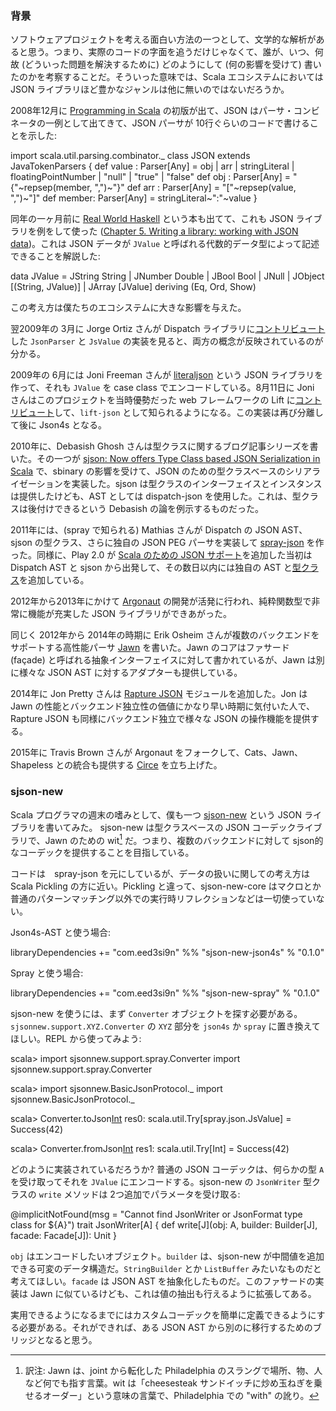   [1]: https://github.com/jonifreeman/literaljson
  [2]: https://github.com/lift/lift/commit/eca4bf99b807b05de600fe1ad454153c0b6477a5
  [3]: https://github.com/dispatch/dispatch/commit/41edb939baa5c6edb4378c1bd8e1d2f10f3350f2
  [4]: https://github.com/playframework/playframework/commit/63448578b15dcc7bf4806878c7b3aa4c74193af6
  [5]: https://github.com/playframework/playframework/commit/d292fd30dfd6534bb87f37e56577832063608205
  [pins]: https://www.artima.com/pins1ed/
  [rwh5]: http://book.realworldhaskell.org/read/writing-a-library-working-with-json-data.html
  [ghosh]: http://debasishg.blogspot.com/2010/07/sjson-now-offers-type-class-based-json.html
  [spray-json]: https://github.com/spray/spray-json
  [Argonaut]: http://argonaut.io/
  [circe]: http://circe.io
  [Jawn]: https://github.com/non/jawn
  [Rapture JSON]: http://rapture.io/mod/json
  [sjson-new]: https://github.com/eed3si9n/sjson-new

### 背景

ソフトウェアプロジェクトを考える面白い方法の一つとして、文学的な解析があると思う。つまり、実際のコードの字面を追うだけじゃなくて、誰が、いつ、何故 (どういった問題を解決するために) どのようにして (何の影響を受けて) 書いたのかを考察することだ。そういった意味では、Scala エコシステムにおいては JSON ライブラリほど豊かなジャンルは他に無いのではないだろうか。

2008年12月に [Programming in Scala][pins] の初版が出て、JSON はパーサ・コンビネータの一例として出てきて、JSON パーサが 10行ぐらいのコードで書けることを示した:

<scala>
import scala.util.parsing.combinator._
class JSON extends JavaTokenParsers {
  def value : Parser[Any] = obj | arr |
                            stringLiteral |
                            floatingPointNumber |
                            "null" | "true" | "false"
  def obj   : Parser[Any] = "{"~repsep(member, ",")~"}"
  def arr   : Parser[Any] = "["~repsep(value, ",")~"]"
  def member: Parser[Any] = stringLiteral~":"~value
}
</scala>

同年の一ヶ月前に [Real World Haskell](http://book.realworldhaskell.org/) という本も出てて、これも JSON ライブラリを例をして使った ([Chapter 5. Writing a library: working with JSON data][rwh5])。これは JSON データが `JValue` と呼ばれる代数的データ型によって記述できることを解説した:

<haskell>
data JValue = JString String
            | JNumber Double
            | JBool Bool
            | JNull
            | JObject [(String, JValue)]
            | JArray [JValue]
              deriving (Eq, Ord, Show)
</haskell>

この考え方は僕たちのエコシステムに大きな影響を与えた。

翌2009年の 3月に Jorge Ortiz さんが Dispatch ライブラリに[コントリビュート][3]した `JsonParser` と `JsValue` の実装を見ると、両方の概念が反映されているのが分かる。

2009年の 6月には Joni Freeman さんが [literaljson][1] という JSON ライブラリを作って、それも `JValue` を case class でエンコードしている。8月11日に Joni さんはこのプロジェクトを当時優勢だった web フレームワークの Lift に[コントリビュート][2]して、`lift-json` として知られるようになる。この実装は再び分離して後に Json4s となる。

2010年に、Debasish Ghosh さんは型クラスに関するブログ記事シリーズを書いた。その一つが [sjson: Now offers Type Class based JSON Serialization in Scala][ghosh] で、sbinary の影響を受けて、JSON のための型クラスベースのシリアライゼーションを実装した。sjson は型クラスのインターフェイスとインスタンスは提供したけども、AST としては dispatch-json を使用した。これは、型クラスは後付けできるという Debasish の論を例示するものだった。

2011年には、(spray で知られる) Mathias さんが Dispatch の JSON AST、sjson の型クラス、さらに独自の JSON PEG パーサを実装して [spray-json][spray-json] を作った。同様に、Play 2.0 が [Scala のための JSON サポート][4]を追加した当初は Dispatch AST と sjson から出発して、その数日以内には独自の AST と[型クラス][5]を追加している。

2012年から2013年にかけて [Argonaut][Argonaut] の開発が活発に行われ、純粋関数型で非常に機能が充実した JSON ライブラリができあがった。

同じく 2012年から 2014年の時期に Erik Osheim さんが複数のバックエンドをサポートする高性能パーサ [Jawn][Jawn] を書いた。Jawn のコアはファサード (façade) と呼ばれる抽象インターフェイスに対して書かれているが、Jawn は別に様々な JSON AST に対するアダプターも提供している。

2014年に Jon Pretty さんは [Rapture JSON][Rapture JSON] モジュールを追加した。Jon は Jawn の性能とバックエンド独立性の価値にかなり早い時期に気付いた人で、Rapture JSON も同様にバックエンド独立で様々な JSON の操作機能を提供する。

2015年に Travis Brown さんが Argonaut をフォークして、Cats、Jawn、Shapeless との統合も提供する [Circe][circe] を立ち上げた。

### sjson-new

Scala プログラマの週末の嗜みとして、僕も一つ [sjson-new][sjson-new] という JSON ライブラリを書いてみた。
sjson-new は型クラスベースの JSON コーデックライブラリで、Jawn のための wit[^1] だ。つまり、複数のバックエンドに対して sjson的なコーデックを提供することを目指している。

コードは　spray-json を元にしているが、データの扱いに関しての考え方は Scala Pickling の方に近い。Pickling と違って、sjson-new-core はマクロとか普通のパターンマッチング以外での実行時リフレクションなどは一切使っていない。

Json4s-AST と使う場合:

<scala>
libraryDependencies += "com.eed3si9n" %%  "sjson-new-json4s" % "0.1.0"
</scala>

Spray と使う場合:

<scala>
libraryDependencies += "com.eed3si9n" %%  "sjson-new-spray" % "0.1.0"
</scala>

sjson-new を使うには、まず `Converter` オブジェクトを探す必要がある。`sjsonnew.support.XYZ.Converter` の `XYZ` 部分を `json4s` か `spray` に置き換えてほしい。REPL から使ってみよう:

<scala>
scala> import sjsonnew.support.spray.Converter
import sjsonnew.support.spray.Converter

scala> import sjsonnew.BasicJsonProtocol._
import sjsonnew.BasicJsonProtocol._

scala> Converter.toJson[Int](42)
res0: scala.util.Try[spray.json.JsValue] = Success(42)

scala> Converter.fromJson[Int](res0.get)
res1: scala.util.Try[Int] = Success(42)
</scala>

どのように実装されているだろうか? 普通の JSON コーデックは、何らかの型 `A` を受け取ってそれを `JValue` にエンコードする。sjson-new の `JsonWriter` 型クラスの `write` メソッドは 2つ追加でパラメータを受け取る:

<scala>
@implicitNotFound(msg = "Cannot find JsonWriter or JsonFormat type class for ${A}")
trait JsonWriter[A] {
  def write[J](obj: A, builder: Builder[J], facade: Facade[J]): Unit
}
</scala>

`obj` はエンコードしたいオブジェクト。`builder` は、sjson-new が中間値を追加できる可変のデータ構造だ。`StringBuilder` とか `ListBuffer` みたいなものだと考えてほしい。`facade` は JSON AST を抽象化したものだ。このファサードの実装は Jawn に似ているけども、これは値の抽出も行えるように拡張してある。

実用できるようになるまでにはカスタムコーデックを簡単に定義できるようにする必要がある。それができれば、ある JSON AST から別のに移行するためのブリッジとなると思う。

[^1]: 訳注: Jawn は、joint から転化した Philadelphia のスラングで場所、物、人など何でも指す言葉。wit は「cheesesteak サンドイッチに炒め玉ねぎを乗せるオーダー」という意味の言葉で、Philadelphia での "with" の訛り。
